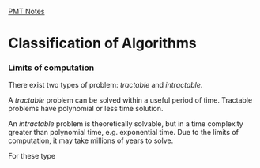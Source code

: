 [PMT Notes](https://www.physicsandmathstutor.com/pdf-pages/?pdf=https%3A%2F%2Fpmt.physicsandmathstutor.com%2Fdownload%2FComputer-Science%2FA-level%2FNotes%2FAQA%2F04-Theory-of-Computation%2FAdvanced%2F4.4.%20Classification%20of%20Algorithms%20-%20Advanced.pdf)

# Classification of Algorithms


### Limits of computation

There exist two types of problem: *tractable* and *intractable*.

A *tractable* problem can be solved within a useful period of time. Tractable problems have polynomial or less time solution.

An *intractable* problem is theoretically solvable, but in a time complexity greater than polynomial time, e.g. exponential time. Due to the limits of computation, it may take millions of years to solve. 

For these type




